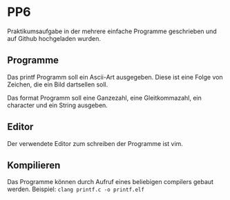 # PP6
Praktikumsaufgabe in der mehrere einfache Programme geschrieben und auf Github hochgeladen wurden. 

## Programme
Das printf Programm soll ein Ascii-Art ausgegeben. Diese ist eine Folge von Zeichen, die ein Bild dartsellen soll.


Das format Programm soll eine Ganzezahl, eine Gleitkommazahl, ein character und ein String ausgeben.

## Editor
Der verwendete Editor zum schreiben der Programme ist vim.

## Kompilieren
Das Programme können durch Aufruf eines beliebigen compilers gebaut werden. 
Beispiel: `clang printf.c -o printf.elf`
